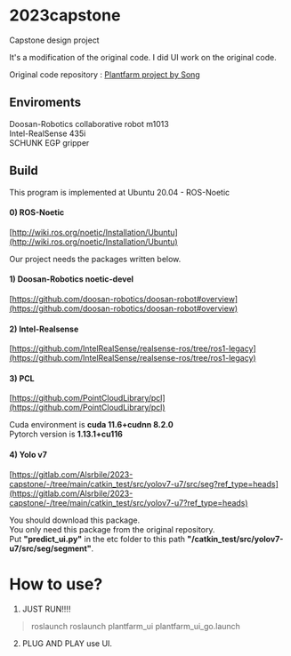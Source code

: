 # 2023capstone
Capstone design project

It's a modification of the original code. I did UI work on the original code.

Original code repository : 
[Plantfarm project by Song](https://gitlab.com/Alsrbile/2023-capstone/-/tree/v2.0.0?ref_type=heads)

## Enviroments
Doosan-Robotics collaborative robot m1013 <br>
Intel-RealSense 435i<br>
SCHUNK EGP gripper<br>

## Build
This program is implemented at Ubuntu 20.04 - ROS-Noetic

#### 0) ROS-Noetic
[http://wiki.ros.org/noetic/Installation/Ubuntu](http://wiki.ros.org/noetic/Installation/Ubuntu)<br>

Our project needs the packages written below.<br>


#### 1) Doosan-Robotics noetic-devel 
[https://github.com/doosan-robotics/doosan-robot#overview](https://github.com/doosan-robotics/doosan-robot#overview)<br>

#### 2) Intel-Realsense
[https://github.com/IntelRealSense/realsense-ros/tree/ros1-legacy](https://github.com/IntelRealSense/realsense-ros/tree/ros1-legacy)<br>

#### 3) PCL
[https://github.com/PointCloudLibrary/pcl](https://github.com/PointCloudLibrary/pcl)<br>

Cuda environment is **cuda 11.6+cudnn 8.2.0** <br>
Pytorch version is **1.13.1+cu116**

#### 4) Yolo v7

[https://gitlab.com/Alsrbile/2023-capstone/-/tree/main/catkin_test/src/yolov7-u7/src/seg?ref_type=heads](https://gitlab.com/Alsrbile/2023-capstone/-/tree/main/catkin_test/src/yolov7-u7?ref_type=heads)<br>

You should download this package.<br>
You only need this package from the original repository.<br>
Put **"predict_ui.py"** in the etc folder to this path **"/catkin_test/src/yolov7-u7/src/seg/segment"**.

# How to use?

1. JUST RUN!!!!
> roslaunch roslaunch plantfarm_ui plantfarm_ui_go.launch 
2. PLUG AND PLAY use UI.
